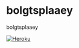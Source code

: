# bolgtsplaaey
bolgtsplaaey

[![Heroku](http://heroku-badge.herokuapp.com/?app=https://plaey.herokuapp.com/&style=flat)](https://plaey.herokuapp.com)
<!-- [![travisbuild](https://img.shields.io/travis/minicast/bolformeditorui.svg?style=flat-square)](https://travis-ci.org/minicast/bolformeditorui)
-->
